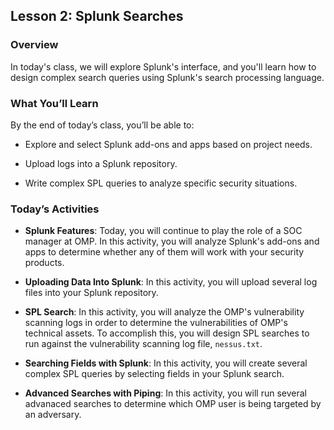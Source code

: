 ## Lesson 2: Splunk Searches 
 
### Overview

In today's class, we will explore Splunk's interface, and you'll learn how to design complex search queries using Splunk's search processing language.
 
### What You’ll Learn
 
By the end of today’s class, you’ll be able to:
 
- Explore and select Splunk add-ons and apps based on project needs.

- Upload logs into a Splunk repository.

- Write complex SPL queries to analyze specific security situations.

### Today’s Activities

* **Splunk Features**: Today, you will continue to play the role of a SOC manager at OMP. In this activity, you will analyze Splunk's add-ons and apps to determine whether any of them will work with your security products.

* **Uploading Data Into Splunk**: In this activity, you will upload several log files into your Splunk repository.

* **SPL Search**: In this activity, you will analyze the OMP's vulnerability scanning logs in order to determine the vulnerabilities of OMP's technical assets. To accomplish this, you will design SPL searches to run against the vulnerability scanning log file, `nessus.txt`.

* **Searching Fields with Splunk**: In this activity, you will create several complex SPL queries by selecting fields in your Splunk search.

* **Advanced Searches with Piping**: In this activity, you will run several advanaced searches to determine which OMP user is being targeted by an adversary.
